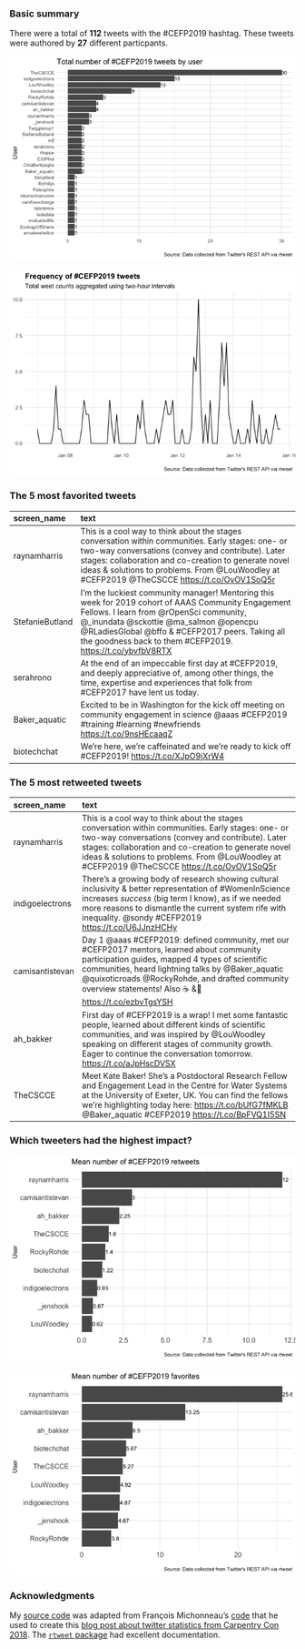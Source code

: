 ### Basic summary

There were a total of **112** tweets with the \#CEFP2019 hashtag. These
tweets were authored by **27** different particpants.

![](rtweets_CEFP2019_figs/topusers-1.png)

![](rtweets_CEFP2019_figs/tweet_timeline-1.png)

### The 5 most favorited tweets

<table>
<thead>
<tr class="header">
<th style="text-align: left;">screen_name</th>
<th style="text-align: left;">text</th>
</tr>
</thead>
<tbody>
<tr class="odd">
<td style="text-align: left;">raynamharris</td>
<td style="text-align: left;">This is a cool way to think about the stages conversation within communities. Early stages: one- or two-way conversations (convey and contribute). Later stages: collaboration and co-creation to generate novel ideas &amp; solutions to problems. From <span class="citation" data-cites="LouWoodley">@LouWoodley</span> at #CEFP2019 <span class="citation" data-cites="TheCSCCE">@TheCSCCE</span> <a href="https://t.co/OvOV1SoQ5r" class="uri">https://t.co/OvOV1SoQ5r</a></td>
</tr>
<tr class="even">
<td style="text-align: left;">StefanieButland</td>
<td style="text-align: left;">I’m the luckiest community manager! Mentoring this week for 2019 cohort of AAAS Community Engagement Fellows. I learn from <span class="citation" data-cites="rOpenSci">@rOpenSci</span> community, <span class="citation" data-cites="_inundata">@_inundata</span> <span class="citation" data-cites="sckottie">@sckottie</span> <span class="citation" data-cites="ma_salmon">@ma_salmon</span> <span class="citation" data-cites="opencpu">@opencpu</span> <span class="citation" data-cites="RLadiesGlobal">@RLadiesGlobal</span> <span class="citation" data-cites="bffo">@bffo</span> &amp; #CEFP2017 peers. Taking all the goodness back to them #CEFP2019. <a href="https://t.co/ybvfbV8RTX" class="uri">https://t.co/ybvfbV8RTX</a></td>
</tr>
<tr class="odd">
<td style="text-align: left;">serahrono</td>
<td style="text-align: left;">At the end of an impeccable first day at #CEFP2019, and deeply appreciative of, among other things, the time, expertise and experiences that folk from #CEFP2017 have lent us today.</td>
</tr>
<tr class="even">
<td style="text-align: left;">Baker_aquatic</td>
<td style="text-align: left;">Excited to be in Washington for the kick off meeting on community engagement in science <span class="citation" data-cites="aaas">@aaas</span> #CEFP2019 #training #learning #newfriends <a href="https://t.co/9nsHEcaaqZ" class="uri">https://t.co/9nsHEcaaqZ</a></td>
</tr>
<tr class="odd">
<td style="text-align: left;">biotechchat</td>
<td style="text-align: left;">We’re here, we’re caffeinated and we’re ready to kick off #CEFP2019! <a href="https://t.co/XJpO9jXrW4" class="uri">https://t.co/XJpO9jXrW4</a></td>
</tr>
</tbody>
</table>

### The 5 most retweeted tweets

<table>
<thead>
<tr class="header">
<th style="text-align: left;">screen_name</th>
<th style="text-align: left;">text</th>
</tr>
</thead>
<tbody>
<tr class="odd">
<td style="text-align: left;">raynamharris</td>
<td style="text-align: left;">This is a cool way to think about the stages conversation within communities. Early stages: one- or two-way conversations (convey and contribute). Later stages: collaboration and co-creation to generate novel ideas &amp; solutions to problems. From <span class="citation" data-cites="LouWoodley">@LouWoodley</span> at #CEFP2019 <span class="citation" data-cites="TheCSCCE">@TheCSCCE</span> <a href="https://t.co/OvOV1SoQ5r" class="uri">https://t.co/OvOV1SoQ5r</a></td>
</tr>
<tr class="even">
<td style="text-align: left;">indigoelectrons</td>
<td style="text-align: left;">There’s a growing body of research showing cultural inclusivity &amp; better representation of #WomenInScience increases <em>success</em> (big term I know), as if we needed more reasons to dismantle the current system rife with inequality. <span class="citation" data-cites="sondy">@sondy</span> #CEFP2019 <a href="https://t.co/U6JJnzHCHy" class="uri">https://t.co/U6JJnzHCHy</a></td>
</tr>
<tr class="odd">
<td style="text-align: left;">camisantistevan</td>
<td style="text-align: left;">Day 1 <span class="citation" data-cites="aaas">@aaas</span> #CEFP2019: defined community, met our #CEFP2017 mentors, learned about community participation guides, mapped 4 types of scientific communities, heard lightning talks by <span class="citation" data-cites="Baker_aquatic">@Baker_aquatic</span> <span class="citation" data-cites="quixoticroads">@quixoticroads</span> <span class="citation" data-cites="RockyRohde">@RockyRohde</span>, and drafted community overview statements! Also ☕ &amp;🍕 <a href="https://t.co/ezbvTgsYSH" class="uri">https://t.co/ezbvTgsYSH</a></td>
</tr>
<tr class="even">
<td style="text-align: left;">ah_bakker</td>
<td style="text-align: left;">First day of #CEFP2019 is a wrap! I met some fantastic people, learned about different kinds of scientific communities, and was inspired by <span class="citation" data-cites="LouWoodley">@LouWoodley</span> speaking on different stages of community growth. Eager to continue the conversation tomorrow. <a href="https://t.co/aJpHscDVSX" class="uri">https://t.co/aJpHscDVSX</a></td>
</tr>
<tr class="odd">
<td style="text-align: left;">TheCSCCE</td>
<td style="text-align: left;">Meet Kate Baker! She’s a Postdoctoral Research Fellow and Engagement Lead in the Centre for Water Systems at the University of Exeter, UK. You can find the fellows we’re highlighting today here: <a href="https://t.co/bUfG7fMKLB" class="uri">https://t.co/bUfG7fMKLB</a> <span class="citation" data-cites="Baker_aquatic">@Baker_aquatic</span> #CEFP2019 <a href="https://t.co/BpFVQ1I5SN" class="uri">https://t.co/BpFVQ1I5SN</a></td>
</tr>
</tbody>
</table>

### Which tweeters had the highest impact?

![](rtweets_CEFP2019_figs/meanretweet-1.png)

![](rtweets_CEFP2019_figs/meanfav-1.png)

### Acknowledgments

My [source
code](https://github.com/raynamharris/cefp2019/blob/master/dataviz/rtweets_CEFP2019.Rmd)
was adapted from François Michonneau’s
[code](https://github.com/fmichonneau/2018-carpentrycon-tweets/blob/master/index.Rmd)
that he used to create this [blog post about twitter statistics from
Carpentry Con
2018](https://carpentries.org/2018/06/carpentrycon-tweets). The
[`rtweet` package](https://rtweet.info/) had excellent documentation.
